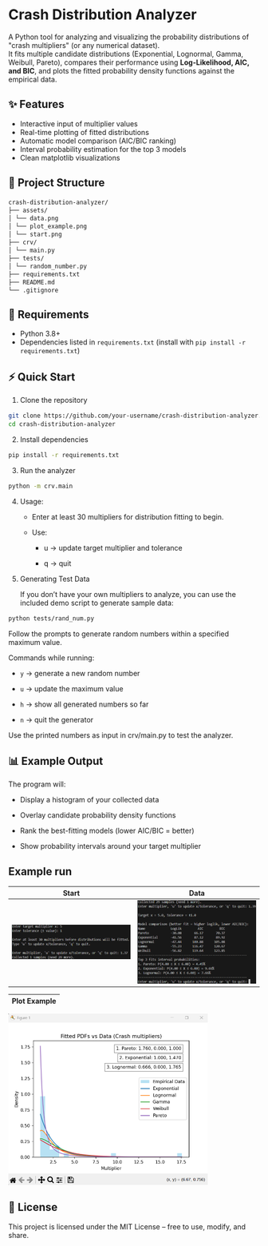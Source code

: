 # Crash Distribution Analyzer

A Python tool for analyzing and visualizing the probability distributions of "crash multipliers" (or any numerical dataset).  
It fits multiple candidate distributions (Exponential, Lognormal, Gamma, Weibull, Pareto), compares their performance using **Log-Likelihood, AIC, and BIC**, and plots the fitted probability density functions against the empirical data.  

## ✨ Features
- Interactive input of multiplier values  
- Real-time plotting of fitted distributions  
- Automatic model comparison (AIC/BIC ranking)  
- Interval probability estimation for the top 3 models  
- Clean matplotlib visualizations  


## 📂 Project Structure
```
crash-distribution-analyzer/  
├── assets/  
│ └── data.png   
│ └── plot_example.png   
│ └── start.png   
├── crv/  
│ └── main.py  
├── tests/  
│ └── random_number.py  
├── requirements.txt  
├── README.md  
└── .gitignore
```

## 🔧 Requirements
* Python 3.8+
* Dependencies listed in `requirements.txt` (install with `pip install -r requirements.txt`)

## ⚡ Quick Start
1. Clone the repository
```bash
git clone https://github.com/your-username/crash-distribution-analyzer.git
cd crash-distribution-analyzer
```

2. Install dependencies
```bash
pip install -r requirements.txt
```

3. Run the analyzer
```bash
python -m crv.main
```

4. Usage:

   * Enter at least 30 multipliers for distribution fitting to begin.

   * Use:

       * u → update target multiplier and tolerance

       * q → quit

5. Generating Test Data

    If you don’t have your own multipliers to analyze, you can use the included demo script to generate sample data:

```bash
python tests/rand_num.py
```
Follow the prompts to generate random numbers within a specified maximum value.

Commands while running:

* `y` → generate a new random number

* `u` → update the maximum value

* `h` → show all generated numbers so far

* `n` → quit the generator

Use the printed numbers as input in crv/main.py to test the analyzer.

## 📊 Example Output
The program will:

* Display a histogram of your collected data

* Overlay candidate probability density functions

* Rank the best-fitting models (lower AIC/BIC = better)

* Show probability intervals around your target multiplier


## Example run
|Start|Data|
|---|---|
<img src="assets/start.png" width="400"/> | <img src="assets/data.png" width="400"/> 

|Plot Example|
|---|
<img src="assets/plot_example.png" width="400"/>

## 📜 License
This project is licensed under the MIT License – free to use, modify, and share.
